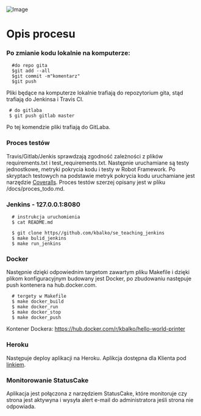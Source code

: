 ![Image](https://raw.githubusercontent.com/kbalko/se_hello_printer_app/master/docs/pipeline.PNG)

# Opis procesu

### Po zmianie kodu lokalnie na komputerze:
      
      #do repo gita 
      $git add --all 
      $git commit -m"komentarz"
      $git push 
      
Pliki będące na komputerze lokalnie trafiają do repozytorium gita, stąd trafiają do Jenkinsa i Travis CI. 
 
     # do gitlaba
     $ git push gitlab master
      
Po tej komendzie pliki trafiają do GitLaba. 

### Proces testów 

Travis/Gitlab/Jenkis sprawdzają zgodność zależności z plików requirements.txt i test_requirements.txt. Następnie uruchamiane są testy jednostkowe, metryki pokrycia kodu i testy w Robot Framework. Po skryptach testowych na podstawie metryk pokrycia kodu uruchamiane jest narzędzie [Coveralls](https://coveralls.io/github/kbalko/se_hello_printer_app). Proces testów szerzej opisany jest w pliku /docs/proces_todo.md. 

### Jenkins - 127.0.0.1:8080


      # instrukcja uruchomienia
      $ cat README.md
      
      $ git clone https//github.com/kbalko/se_teaching_jenkins
      $ make bulid_jenkins
      $ make run_jenkins 
      
### Docker 

Następnie dzięki odpowiednim targetom zawartym pliku Makefile  i dzięki plikom konfiguracyjnym budowany jest Docker, po zbudowaniu następuje push kontenera na hub.docker.com. 

      # tergety w Makefile
      $ make docker_build
      $ make docker_run
      $ make docker_stop
      $ make docker_push
 
 Kontener Dockera: https://hub.docker.com/r/kbalko/hello-world-printer
 
 ### Heroku
 Następuje deploy aplikacji na Heroku. Aplikcja dostępna dla Klienta pod [linkiem](https://dry-brushlands-36461.herokuapp.com/). 
 
 ### Monitorowanie StatusCake 
 Aplikacja jest połączona z narzędziem StatusCake, które monitoruje czy strona jest aktywyna i wysyła alert e-mail do administratora jeśli strona nie odpowiada. 
 
